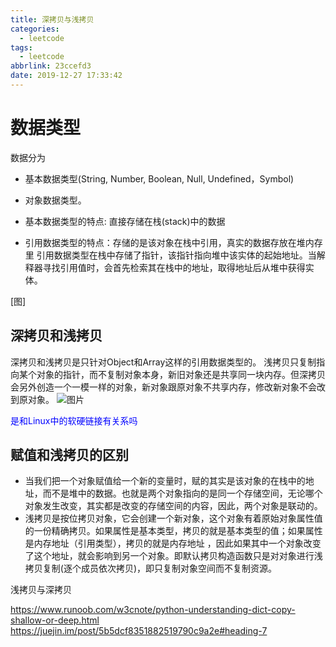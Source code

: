 ```yaml
---
title: 深拷贝与浅拷贝
categories:
  - leetcode
tags:
  - leetcode
abbrlink: 23ccefd3
date: 2019-12-27 17:33:42
---
```




<!-- @import "[TOC]" {cmd="toc" depthFrom=1 depthTo=6 orderedList=false} -->


<!-- more -->

# 数据类型
数据分为
- 基本数据类型(String, Number, Boolean, Null, Undefined，Symbol)
- 对象数据类型。

- 基本数据类型的特点: 直接存储在栈(stack)中的数据
- 引用数据类型的特点：存储的是该对象在栈中引用，真实的数据存放在堆内存里
引用数据类型在栈中存储了指针，该指针指向堆中该实体的起始地址。当解释器寻找引用值时，会首先检索其在栈中的地址，取得地址后从堆中获得实体。

[图]

## 深拷贝和浅拷贝 
深拷贝和浅拷贝是只针对Object和Array这样的引用数据类型的。
浅拷贝只复制指向某个对象的指针，而不复制对象本身，新旧对象还是共享同一块内存。但深拷贝会另外创造一个一模一样的对象，新对象跟原对象不共享内存，修改新对象不会改到原对象。
![图片](https://user-gold-cdn.xitu.io/2018/7/29/164e6856d76ff161?imageslim)

<font color='blue'>是和Linux中的软硬链接有关系吗</font>

## 赋值和浅拷贝的区别
- 当我们把一个对象赋值给一个新的变量时，赋的其实是该对象的在栈中的地址，而不是堆中的数据。也就是两个对象指向的是同一个存储空间，无论哪个对象发生改变，其实都是改变的存储空间的内容，因此，两个对象是联动的。
- 浅拷贝是按位拷贝对象，它会创建一个新对象，这个对象有着原始对象属性值的一份精确拷贝。如果属性是基本类型，拷贝的就是基本类型的值；如果属性是内存地址（引用类型），拷贝的就是内存地址 ，因此如果其中一个对象改变了这个地址，就会影响到另一个对象。即默认拷贝构造函数只是对对象进行浅拷贝复制(逐个成员依次拷贝)，即只复制对象空间而不复制资源。


浅拷贝与深拷贝

https://www.runoob.com/w3cnote/python-understanding-dict-copy-shallow-or-deep.html
https://juejin.im/post/5b5dcf8351882519790c9a2e#heading-7